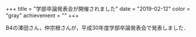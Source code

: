 +++
title = "学部卒論発表会が開催されました"
date = "2019-02-12"
color = "gray"
achievement = ""
+++

B4の澤田さん，仲宗根さんが，平成30年度学部卒論発表会で発表しました．
